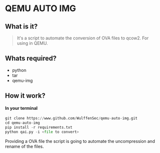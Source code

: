 # QEMU AUTO IMG

## What is it?
> It's a script to automate the conversion of OVA files to qcow2. For using in QEMU.

## Whats required?

- python
- tar
- qemu-img

## How it work?

#### In your terminal

```python
git clone https://www.github.com/WulffenSec/qemu-auto-img.git
cd qemu-auto-img
pip install -r requirements.txt
python qai.py -i <file to convert>
```

Providing a OVA file the script is going to automate the uncompression and rename of the files.
